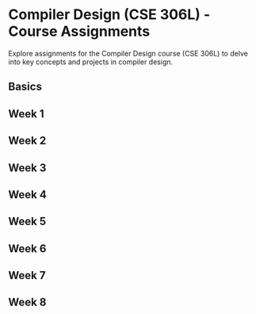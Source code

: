 # Compiler Design (CSE 306L) - Course Assignments

Explore assignments for the Compiler Design course (CSE 306L) to delve into key concepts and projects in compiler design.

## Basics
## Week 1
## Week 2
## Week 3
## Week 4
## Week 5
## Week 6
## Week 7
## Week 8
